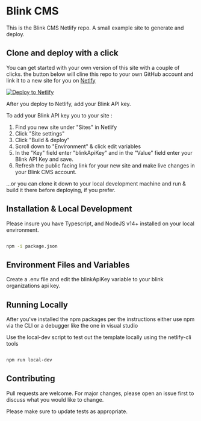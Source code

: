 # Blink CMS

This is the Blink CMS Netlify repo.
A small example site to generate and deploy.

## Clone and deploy with a click

You can get started with your own version of this site with a couple of clicks. the button below will cline this repo to your own GitHub account and link it to a new site for you on [Netlfy](https://www.netlify.com)

<!-- Markdown snippet -->
[![Deploy to Netlify](https://www.netlify.com/img/deploy/button.svg)](https://app.netlify.com/start/deploy?repository=https://github.com/Blink-CMS/blink-netlify-typescript-starter)

After you deploy to Netlify, add your Blink API key.

To add your Blink API key you to your site :

1. Find you new site under "Sites" in Netlify
2. Click "Site settings"
3. Click "Build & deploy"
4. Scroll down to "Environment" & click edit variables
5. In the "Key" field enter "blinkApiKey" and in the "Value" field enter your Blink API Key and save.
6. Refresh the public facing link for your new site and make live changes in your Blink CMS account.

...or you can clone it down to your local development machine and run & build it there before deploying, if you prefer.

## Installation & Local Development

Please insure you have Typescript, and NodeJS v14+ installed on your local environment.

```bash

npm -i package.json

```

## Environment Files and Variables

Create a .env file and edit the blinkApiKey variable to your blink organizations api key.

## Running Locally

After you've installed the npm packages per the instructions either use npm via the CLI or a debugger like the one in visual studio

Use the local-dev script to test out the template locally using the netlify-cli tools

```bash

npm run local-dev

```

## Contributing

Pull requests are welcome. For major changes, please open an issue first to discuss what you would like to change.

Please make sure to update tests as appropriate.
